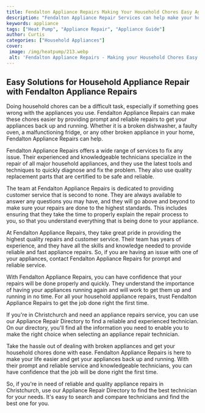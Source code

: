 ```yaml
---
title: Fendalton Appliance Repairs Making Your Household Chores Easy Again
description: "Fendalton Appliance Repair Services can help make your household chores a breeze again From dishwashers to fridges they have the experience and know-how to get your appliances functioning optimally Read on to find out more"
keywords: appliance
tags: ["Heat Pump", "Appliance Repair", "Appliance Guide"]
author: Curtis
categories: ["Household Appliances"]
cover: 
 image: /img/heatpump/213.webp
 alt: 'Fendalton Appliance Repairs - Making your Household Chores Easy Again'
---
```

## Easy Solutions for Household Appliance Repair with Fendalton Appliance Repairs
Doing household chores can be a difficult task, especially if something goes wrong with the appliances you use. Fendalton Appliance Repairs can make these chores easier by providing prompt and reliable repairs to get your appliances back up and running. Whether it is a broken dishwasher, a faulty oven, a malfunctioning fridge, or any other broken appliance in your home, Fendalton Appliance Repairs can help.

Fendalton Appliance Repairs offers a wide range of services to fix any issue. Their experienced and knowledgeable technicians specialize in the repair of all major household appliances, and they use the latest tools and techniques to quickly diagnose and fix the problem. They also use quality replacement parts that are certified to be safe and reliable.

The team at Fendalton Appliance Repairs is dedicated to providing customer service that is second to none. They are always available to answer any questions you may have, and they will go above and beyond to make sure your repairs are done to the highest standards. This includes ensuring that they take the time to properly explain the repair process to you, so that you understand everything that is being done to your appliance.

At Fendalton Appliance Repairs, they take great pride in providing the highest quality repairs and customer service. Their team has years of experience, and they have all the skills and knowledge needed to provide reliable and fast appliance repairs. So, if you are having an issue with one of your appliances, contact Fendalton Appliance Repairs for prompt and reliable service.

With Fendalton Appliance Repairs, you can have confidence that your repairs will be done properly and quickly. They understand the importance of having your appliances running again and will work to get them up and running in no time. For all your household appliance repairs, trust Fendalton Appliance Repairs to get the job done right the first time. 

If you're in Christchurch and need an appliance repairs service, you can use our Appliance Repair Directory to find a reliable and experienced technician. On our directory, you'll find all the information you need to enable you to make the right choice when selecting an appliance repair technician. 

Take the hassle out of dealing with broken appliances and get your household chores done with ease. Fendalton Appliance Repairs is here to make your life easier and get your appliances back up and running. With their prompt and reliable service and knowledgeable technicians, you can have confidence that the job will be done right the first time. 

So, if you're in need of reliable and quality appliance repairs in Christchurch, use our Appliance Repair Directory to find the best technician for your needs. It's easy to search and compare technicians and find the best one for you.
